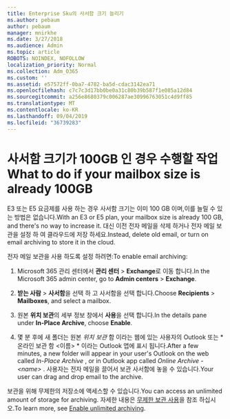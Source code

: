 ```yaml
---
title: Enterprise Sku의 사서함 크기 늘리기
ms.author: pebaum
author: pebaum
manager: mnirkhe
ms.date: 3/27/2018
ms.audience: Admin
ms.topic: article
ROBOTS: NOINDEX, NOFOLLOW
localization_priority: Normal
ms.collection: Adm_O365
ms.custom: ''
ms.assetid: e57572ff-0ba7-4782-ba5d-cdac3142ea71
ms.openlocfilehash: c7c7c3d17bb0be0a31c80b39b587f1e085a12d84
ms.sourcegitcommit: a256e8680379c006287ae30996763051c4d9ff85
ms.translationtype: MT
ms.contentlocale: ko-KR
ms.lasthandoff: 09/04/2019
ms.locfileid: "36739283"
---
```

# <a name="what-to-do-if-your-mailbox-size-is-already-100gb"></a><span data-ttu-id="685d1-102">사서함 크기가 100GB 인 경우 수행할 작업</span><span class="sxs-lookup"><span data-stu-id="685d1-102">What to do if your mailbox size is already 100GB</span></span>

<span data-ttu-id="685d1-103">E3 또는 E5 요금제를 사용 하는 경우 사서함 크기는 이미 100 GB 이며,이를 늘릴 수 있는 방법은 없습니다.</span><span class="sxs-lookup"><span data-stu-id="685d1-103">With an E3 or E5 plan, your mailbox size is already 100 GB, and there's no way to increase it.</span></span> <span data-ttu-id="685d1-104">대신 이전 전자 메일을 삭제 하거나 전자 메일 보관을 설정 하 여 클라우드에 저장 하세요.</span><span class="sxs-lookup"><span data-stu-id="685d1-104">Instead, delete old email, or turn on email archiving to store it in the cloud.</span></span> 
  
<span data-ttu-id="685d1-105">전자 메일 보관을 사용 하도록 설정 하려면:</span><span class="sxs-lookup"><span data-stu-id="685d1-105">To enable email archiving:</span></span>
  
1. <span data-ttu-id="685d1-106">Microsoft 365 관리 센터에서 **관리 센터** \> **Exchange**로 이동 합니다.</span><span class="sxs-lookup"><span data-stu-id="685d1-106">In the Microsoft 365 admin center, go to **Admin centers** \> **Exchange**.</span></span> 
    
2. <span data-ttu-id="685d1-107">**받는 사람** \> **사서함**을 선택 하 고 사서함을 선택 합니다.</span><span class="sxs-lookup"><span data-stu-id="685d1-107">Choose **Recipients** \> **Mailboxes**, and select a mailbox.</span></span> 
    
3. <span data-ttu-id="685d1-108">원본 **위치 보관**의 세부 정보 창에서 **사용**을 선택 합니다.</span><span class="sxs-lookup"><span data-stu-id="685d1-108">In the details pane under **In-Place Archive**, choose **Enable**.</span></span> 
    
4. <span data-ttu-id="685d1-109">몇 분 후에 새 폴더는 원본 *위치 보관* 함 이라는 웹에 있는 사용자의 Outlook 또는 \*온라인 보관 함 \<이름\> \* 이라는 Outlook 앱에 표시 됩니다.</span><span class="sxs-lookup"><span data-stu-id="685d1-109">After a few minutes, a new folder will appear in your user's Outlook on the web called  *In-Place Archive*  , or in Outlook app called  *Online Archive - \<name\>*  .</span></span> <span data-ttu-id="685d1-110">사용자는 전자 메일을 끌어서 보관 사서함에 놓을 수 있습니다.</span><span class="sxs-lookup"><span data-stu-id="685d1-110">Your user can drag and drop email to the archive.</span></span> 
    
<span data-ttu-id="685d1-111">보관을 위해 무제한의 저장소에 액세스할 수 있습니다.</span><span class="sxs-lookup"><span data-stu-id="685d1-111">You can access an unlimited amount of storage for archiving.</span></span> <span data-ttu-id="685d1-112">자세한 내용은 [무제한 보관 사용](https://docs.microsoft.com/office365/securitycompliance/enable-unlimited-archiving)을 참조 하십시오.</span><span class="sxs-lookup"><span data-stu-id="685d1-112">To learn more, see [Enable unlimited archiving](https://docs.microsoft.com/office365/securitycompliance/enable-unlimited-archiving).</span></span>
  


